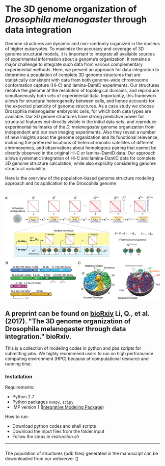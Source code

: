 # The 3D genome organization of *Drosophila melanogaster* through data integration
Genome structures are dynamic and non-randomly organized in the nucleus of higher eukaryotes. To maximize the accuracy and coverage of 3D genome structural models, it is important to integrate all available sources of experimental information about a genome’s organization. It remains a major challenge to integrate such data from various complementary experimental methods. Here, we present an approach for data integration to determine a population of complete 3D genome structures that are statistically consistent with data from both genome-wide chromosome conformation capture (Hi-C) and lamina-DamID experiments. Our structures resolve the genome at the resolution of topological domains, and reproduce simultaneously both sets of experimental data. Importantly, this framework allows for structural heterogeneity between cells, and hence accounts for the expected plasticity of genome structures. As a case study we choose Drosophila melanogaster embryonic cells, for which both data types are available. Our 3D geome structures have strong predictive power for structural features not directly visible in the initial data sets, and reproduce experimental hallmarks of the *D. melanogaster* genome organization from independent and our own imaging experiments. Also they reveal a number of new insights about the genome organization and its functional relevance, including the preferred locations of heterochromatic satellites of different chromosomes, and observations about homologous pairing that cannot be directly observed in the original Hi-C or lamina-DamID data. Our approach allows systematic integration of Hi-C and lamina-DamID data for complete 3D genome structure calculation, while also explicitly considering genome structural variability.

Here is the overview of the population-based genome structure modeling approach and its application to the Drosophila genome
<p align="center">
  <img src="https://github.com/QingjiaoLi/3DDM/blob/master/Fig1.png" width="600" />
</p>

A preprint can be found on [bioRxiv](http://biorxiv.org/content/early/2017/01/15/099911)
Li, Q., et al. (2017). "The 3D genome organization of Drosophila melanogaster through data integration." bioRxiv.
---

This is a collection of modeling codes in python and pbs scripts for submitting jobs. We highly recommend users to run on high performance computing environment (HPC) because of computational resource and running time. 

### Installation
Requirements:

- Python 2.7
- Python packages ``numpy``, ``scipy``
- IMP version 1 ([Integrative Modeling Package](https://integrativemodeling.org/1.0/download/))

How to run:
- Download python codes and shell scripts
- Download the input files from the folder input
- Follow the steps in *instruction.sh*

---
### 
The population of structures (pdb files) generated in the manuscript can be dowonloaded from our webserver ()
